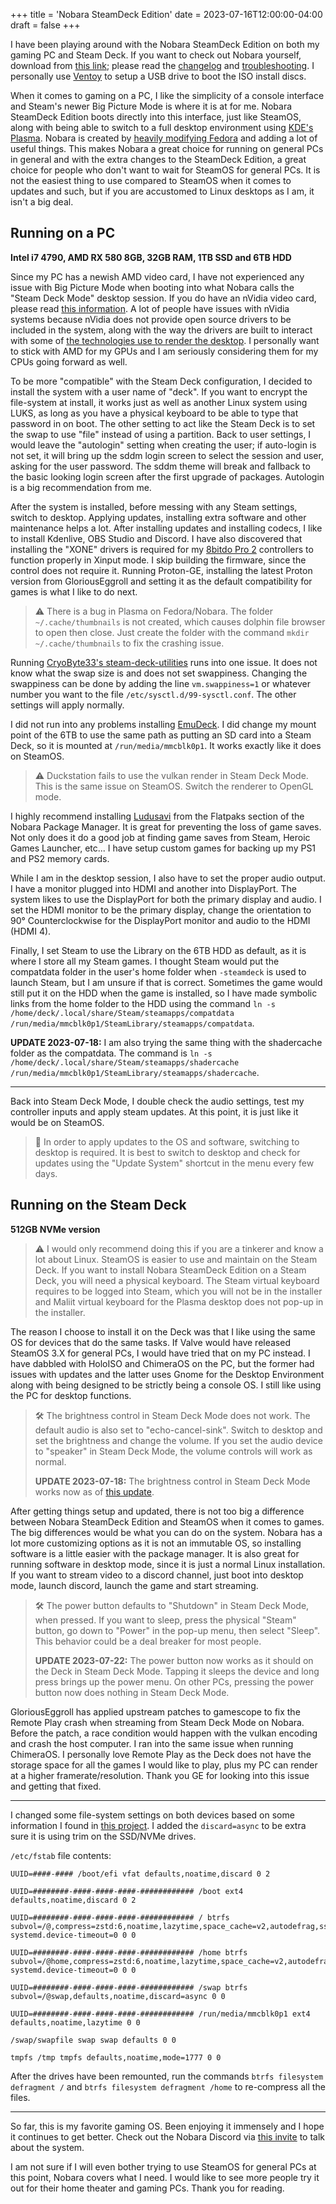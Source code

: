 +++
title = 'Nobara SteamDeck Edition'
date = 2023-07-16T12:00:00-04:00
draft = false
+++

I have been playing around with the Nobara SteamDeck Edition on both my gaming PC and Steam Deck. If you want to check out Nobara yourself, download from [this link](https://nobaraproject.org/download-nobara); please read the [changelog](https://nobaraproject.org/category/changelog) and [troubleshooting](https://nobaraproject.org/docs/upgrade-troubleshooting). I personally use [Ventoy](https://github.com/ventoy/Ventoy/releases) to setup a USB drive to boot the ISO install discs.

When it comes to gaming on a PC, I like the simplicity of a console interface and Steam's newer Big Picture Mode is where it is at for me. Nobara SteamDeck Edition boots directly into this interface, just like SteamOS, along with being able to switch to a full desktop environment using [KDE's Plasma](https://kde.org/plasma-desktop). Nobara is created by [heavily modifying Fedora](https://nobaraproject.org/docs/modification-details/details-on-the-listed-modifications) and adding a lot of useful things. This makes Nobara a great choice for running on general PCs in general and with the extra changes to the SteamDeck Edition, a great choice for people who don't want to wait for SteamOS for general PCs. It is not the easiest thing to use compared to SteamOS when it comes to updates and such, but if you are accustomed to Linux desktops as I am, it isn't a big deal.

## Running on a PC

**Intel i7 4790, AMD RX 580 8GB, 32GB RAM, 1TB SSD and 6TB HDD**

Since my PC has a newish AMD video card, I have not experienced any issue with Big Picture Mode when booting into what Nobara calls the "Steam Deck Mode" desktop session. If you do have an nVidia video card, please read [this information](https://nobaraproject.org/docs/nvidia-troubleshooting). A lot of people have issues with nVidia systems because nVidia does not provide open source drivers to be included in the system, along with the way the drivers are built to interact with some of [the technologies use to render the desktop](https://www.howtogeek.com/900698/what-is-wayland-on-linux-and-how-is-it-different-from-x). I personally want to stick with AMD for my GPUs and I am seriously considering them for my CPUs going forward as well.

To be more "compatible" with the Steam Deck configuration, I decided to install the system with a user name of "deck". If you want to encrypt the file-system at install, it works just as well as another Linux system using LUKS, as long as you have a physical keyboard to be able to type that password in on boot. The other setting to act like the Steam Deck is to set the swap to use "file" instead of using a partition. Back to user settings, I would leave the "autologin" setting when creating the user; if auto-login is not set, it will bring up the sddm login screen to select the session and user, asking for the user password. The sddm theme will break and fallback to the basic looking login screen after the first upgrade of packages. Autologin is a big recommendation from me.

After the system is installed, before messing with any Steam settings, switch to desktop. Applying updates, installing extra software and other maintenance helps a lot. After installing updates and installing codecs, I like to install Kdenlive, OBS Studio and Discord. I have also discovered that installing the "XONE" drivers is required for my [8bitdo Pro 2](https://www.8bitdo.com/pro2) controllers to function properly in Xinput mode. I skip building the firmware, since the control does not require it. Running Proton-GE, installing the latest Proton version from GloriousEggroll and setting it as the default compatibility for games is what I like to do next.

>⚠️ There is a bug in Plasma on Fedora/Nobara. The folder `~/.cache/thumbnails` is not created, which causes dolphin file browser to open then close. Just create the folder with the command `mkdir ~/.cache/thumbnails` to fix the crashing issue.

Running [CryoByte33's steam-deck-utilities](https://github.com/CryoByte33/steam-deck-utilities) runs into one issue. It does not know what the swap size is and does not set swappiness. Changing the swappiness can be done by adding the line `vm.swappiness=1` or whatever number you want to the file `/etc/sysctl.d/99-sysctl.conf`. The other settings will apply normally.

I did not run into any problems installing [EmuDeck](https://www.emudeck.com/#download). I did change my mount point of the 6TB to use the same path as putting an SD card into a Steam Deck, so it is mounted at `/run/media/mmcblk0p1`. It works exactly like it does on SteamOS.

>⚠️ Duckstation fails to use the vulkan render in Steam Deck Mode. This is the same issue on SteamOS. Switch the renderer to OpenGL mode.

I highly recommend installing [Ludusavi](https://flathub.org/apps/com.github.mtkennerly.ludusavi) from the Flatpaks section of the Nobara Package Manager. It is great for preventing the loss of game saves. Not only does it do a good job at finding game saves from Steam, Heroic Games Launcher, etc... I have setup custom games for backing up my PS1 and PS2 memory cards.

While I am in the desktop session, I also have to set the proper audio output. I have a monitor plugged into HDMI and another into DisplayPort. The system likes to use the DisplayPort for both the primary display and audio. I set the HDMI monitor to be the primary display, change the orientation to 90° Counterclockwise for the DisplayPort monitor and audio to the HDMI (HDMI 4).

Finally, I set Steam to use the Library on the 6TB HDD as default, as it is where I store all my Steam games. I thought Steam would put the compatdata folder in the user's home folder when `-steamdeck` is used to launch Steam, but I am unsure if that is correct. Sometimes the game would still put it on the HDD when the game is installed, so I have made symbolic links from the home folder to the HDD using the command `ln -s /home/deck/.local/share/Steam/steamapps/compatdata /run/media/mmcblk0p1/SteamLibrary/steamapps/compatdata`.

**UPDATE 2023-07-18:** I am also trying the same thing with the shadercache folder as the compatdata. The command is `ln -s /home/deck/.local/share/Steam/steamapps/shadercache /run/media/mmcblk0p1/SteamLibrary/steamapps/shadercache`.

----

Back into Steam Deck Mode, I double check the audio settings, test my controller inputs and apply steam updates. At this point, it is just like it would be on SteamOS.

>🔄 In order to apply updates to the OS and software, switching to desktop is required. It is best to switch to desktop and check for updates using the "Update System" shortcut in the menu every few days.

## Running on the Steam Deck

**512GB NVMe version**

>⚠️ I would only recommend doing this if you are a tinkerer and know a lot about Linux. SteamOS is easier to use and maintain on the Steam Deck. If you want to install Nobara SteamDeck Edition on a Steam Deck, you will need a physical keyboard. The Steam virtual keyboard requires to be logged into Steam, which you will not be in the installer and Maliit virtual keyboard for the Plasma desktop does not pop-up in the installer.

The reason I choose to install it on the Deck was that I like using the same OS for devices that do the same tasks. If Valve would have released SteamOS 3.X for general PCs, I would have tried that on my PC instead. I have dabbled with HoloISO and ChimeraOS on the PC, but the former had issues with updates and the latter uses Gnome for the Desktop Environment along with being designed to be strictly being a console OS. I still like using the PC for desktop functions.

>🛠️ The brightness control in Steam Deck Mode does not work. The default audio is also set to "echo-cancel-sink". Switch to desktop and set the brightness and change the volume. If you set the audio device to "speaker" in Steam Deck Mode, the volume controls will work as normal.
>
>**UPDATE 2023-07-18:** The brightness control in Steam Deck Mode works now as of [this update](https://nobaraproject.org/2023/07/17/july-17-2023).

After getting things setup and updated, there is not too big a difference between Nobara SteamDeck Edition and SteamOS when it comes to games. The big differences would be what you can do on the system. Nobara has a lot more customizing options as it is not an immutable OS, so installing software is a little easier with the package manager. It is also great for running software in desktop mode, since it is just a normal Linux installation. If you want to stream video to a discord channel, just boot into desktop mode, launch discord, launch the game and start streaming.

>🛠️ The power button defaults to "Shutdown" in Steam Deck Mode, when pressed. If you want to sleep, press the physical "Steam" button, go down to "Power" in the pop-up menu, then select "Sleep". This behavior could be a deal breaker for most people.
>
>**UPDATE 2023-07-22:** The power button now works as it should on the Deck in Steam Deck Mode. Tapping it sleeps the device and long press brings up the power menu. On other PCs, pressing the power button now does nothing in Steam Deck Mode.

GloriousEggroll has applied upstream patches to gamescope to fix the Remote Play crash when streaming from Steam Deck Mode on Nobara. Before the patch, a race condition would happen with the vulkan encoding and crash the host computer. I ran into the same issue when running ChimeraOS. I personally love Remote Play as the Deck does not have the storage space for all the games I would like to play, plus my PC can render at a higher framerate/resolution. Thank you GE for looking into this issue and getting that fixed.

----

I changed some file-system settings on both devices based on some information I found in [this project](https://gitlab.com/popsulfr/steamos-btrfs). I added the `discard=async` to be extra sure it is using trim on the SSD/NVMe drives.

`/etc/fstab` file contents:

```
UUID=####-#### /boot/efi vfat defaults,noatime,discard 0 2

UUID=########-####-####-####-############ /boot ext4 defaults,noatime,discard 0 2

UUID=########-####-####-####-############ / btrfs subvol=/@,compress=zstd:6,noatime,lazytime,space_cache=v2,autodefrag,ssd_spread,discard=async,x-systemd.device-timeout=0 0 0

UUID=########-####-####-####-############ /home btrfs subvol=/@home,compress=zstd:6,noatime,lazytime,space_cache=v2,autodefrag,ssd_spread,discard=async,x-systemd.device-timeout=0 0 0

UUID=########-####-####-####-############ /swap btrfs subvol=/@swap,defaults,noatime,discard=async 0 0

UUID=########-####-####-####-############ /run/media/mmcblk0p1 ext4 defaults,noatime,lazytime 0 0

/swap/swapfile swap swap defaults 0 0

tmpfs /tmp tmpfs defaults,noatime,mode=1777 0 0
```

After the drives have been remounted, run the commands `btrfs filesystem defragment /` and `btrfs filesystem defragment /home` to re-compress all the files.

----

So far, this is my favorite gaming OS. Been enjoying it immensely and I hope it continues to get better. Check out the Nobara Discord via [this invite](https://discord.com/invite/6y3BdzC) to talk about the system.

I am not sure if I will even bother trying to use SteamOS for general PCs at this point, Nobara covers what I need. I would like to see more people try it out for their home theater and gaming PCs. Thank you for reading.
